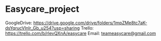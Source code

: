 # Easycare_project
GoogleDrive: https://drive.google.com/drive/folders/1mpZMe8tc7aK-dsYqrucVlnlr_Gb_u254?usp=sharing Trello: https://trello.com/b/rlevQXnA/easycare Email: teameasycare@gmail.com
